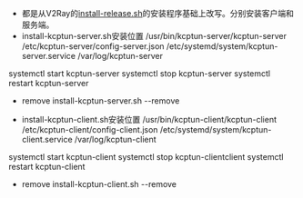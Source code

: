 * 都是从V2Ray的[install-release.sh](https://github.com/v2ray/v2ray-core/blob/master/release/install-release.sh)的安装程序基础上改写。分别安装客户端和服务端。
* install-kcptun-server.sh安装位置
/usr/bin/kcptun-server/kcptun-server
/etc/kcptun-server/config-server.json
/etc/systemd/system/kcptun-server.service
/var/log/kcptun-server

 systemctl start kcptun-server
 systemctl stop kcptun-server
 systemctl restart kcptun-server

* remove
 install-kcptun-server.sh --remove
 
 * install-kcptun-client.sh安装位置
/usr/bin/kcptun-client/kcptun-client
/etc/kcptun-client/config-client.json
/etc/systemd/system/kcptun-client.service
/var/log/kcptun-client

 systemctl start kcptun-client
 systemctl stop kcptun-clientclient
 systemctl restart kcptun-client

* remove
 install-kcptun-client.sh --remove
